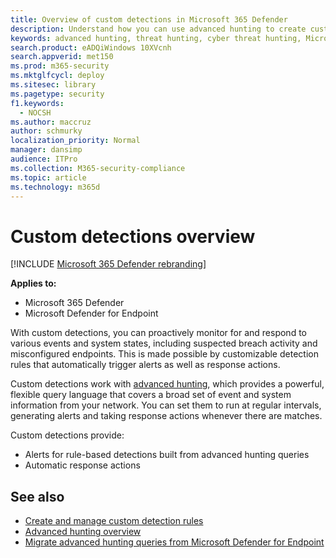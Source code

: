 ```yaml
---
title: Overview of custom detections in Microsoft 365 Defender
description: Understand how you can use advanced hunting to create custom detections and generate alerts
keywords: advanced hunting, threat hunting, cyber threat hunting, Microsoft 365 Defender, microsoft 365, m365, search, query, telemetry, custom detections, schema, kusto
search.product: eADQiWindows 10XVcnh
search.appverid: met150
ms.prod: m365-security
ms.mktglfcycl: deploy
ms.sitesec: library
ms.pagetype: security
f1.keywords: 
  - NOCSH
ms.author: maccruz
author: schmurky
localization_priority: Normal
manager: dansimp
audience: ITPro
ms.collection: M365-security-compliance
ms.topic: article
ms.technology: m365d
---
```


# Custom detections overview

[!INCLUDE [Microsoft 365 Defender rebranding](../includes/microsoft-defender.md)]


**Applies to:**
- Microsoft 365 Defender
- Microsoft Defender for Endpoint

With custom detections, you can proactively monitor for and respond to various events and system states, including suspected breach activity and misconfigured endpoints. This is made possible by customizable detection rules that automatically trigger alerts as well as response actions.

Custom detections work with [advanced hunting](advanced-hunting-overview.md), which provides a powerful, flexible query language that covers a broad set of event and system information from your network. You can set them to run at regular intervals, generating alerts and taking response actions whenever there are matches.

Custom detections provide:
- Alerts for rule-based detections built from advanced hunting queries
- Automatic response actions

## See also
- [Create and manage custom detection rules](custom-detection-rules.md)
- [Advanced hunting overview](advanced-hunting-overview.md)
- [Migrate advanced hunting queries from Microsoft Defender for Endpoint](advanced-hunting-migrate-from-mde.md)
